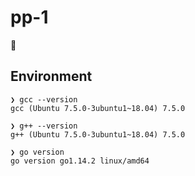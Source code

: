 # pp-1

🧪

## Environment

```text
❯ gcc --version
gcc (Ubuntu 7.5.0-3ubuntu1~18.04) 7.5.0

❯ g++ --version
g++ (Ubuntu 7.5.0-3ubuntu1~18.04) 7.5.0

❯ go version
go version go1.14.2 linux/amd64
```
